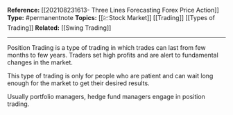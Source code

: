 
**Reference:** [[202108231613- Three Lines Forecasting Forex Price Action]]
**Type:** #permanentnote 
**Topics:** [[💹Stock Market]] [[Trading]] [[Types of Trading]]
**Related:** [[Swing Trading]]

----
Position Trading is a type of trading in which trades can last from few months to few years. Traders set high profits and are alert to fundamental changes in the market.

This type of trading is only for people who are patient and can wait long enough for the market to get their desired results. 

Usually portfolio managers, hedge fund managers engage in position trading.